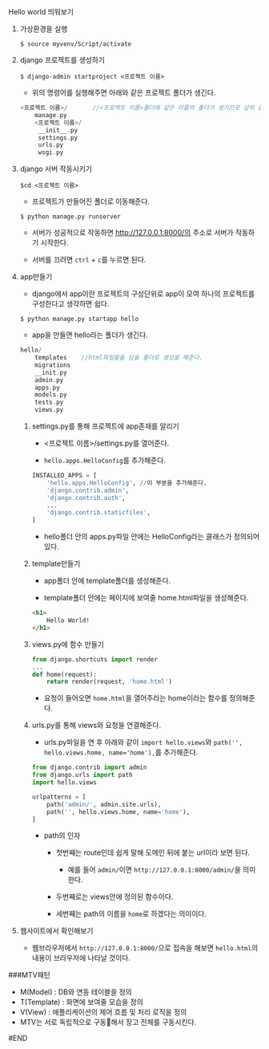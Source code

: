 Hello world 띄워보기

1. 가상환경을 실행



   `$ source myvenv/Script/activate `

2. django 프로젝트를 생성하기



   `$ django-admin startproject <프로젝트 이름>`



   - 위의 명령어를 실행해주면 아래와 같은 프로젝트 폴더가 생긴다.

   ```c
   <프로젝트 이름>/		//<프로젝트 이름>폴더에 같은 이름의 폴더가 생기므로 상위 폴더의 이름을 바꿔주는 것이 좋다.
       manage.py
       <프로젝트 이름>/
       	__init__.py
       	settings.py
       	urls.py
       	wsgi.py
   ```



3. django 서버 작동시키기



   `$cd <프로젝트 이름> `

   - 프로젝트가 만들어진 폴더로 이동해준다.


   `$ python manage.py runserver`

   - 서버가 성공적으로 작동하면 http://127.0.0.1:8000/의 주소로 서버가 작동하기 시작한다.

   - 서버를 끄려면 `ctrl` + `c`를 누르면 된다.

4. app만들기

   - django에서 app이란 프로젝트의 구성단위로 app이 모여 하나의 프로젝트를 구성한다고 생각하면 쉽다.


   `$ python manage.py startapp hello`



   - app을 만들면 hello라는 폴더가 생긴다.

   ```c
   hello/
       templates	//html파일들을 담을 폴더로 생성을 해준다.
       migrations
       __init.py
       admin.py
       apps.py
       models.py
       tests.py
       views.py
   ```



   1. settings.py를 통해 프로젝트에 app존재를 알리기



      - <프로젝트 이름>/settings.py를 열어준다.
    
      - `hello.apps.HelloConfig`를 추가해준다.
    
      ```python
      INSTALLED_APPS = [
          'hello.apps.HelloConfig',	//이 부분을 추가해준다.
          'django.contrib.admin',
          'django.contrib.auth',
          ...
          'django.contrib.staticfiles',
      ]
      ```
    
      - hello폴더 안의 apps.py파일 안에는 HelloConfig라는 클래스가 정의되어있다.

   2. template만들기



      - app폴더 안에 template폴더를 생성해준다.
    
      - template폴더 안에는 페이지에 보여줄 home.html파일을 생성해준다.
    
      ```html
      <h1>
          Hello World!
      </h1>
      ```

   3. views.py에 함수 만들기



      ```python
      from django.shortcuts import render
      ...
      def home(request):
          return render(request, 'home.html')
      
      ```
    
      - 요청이 들어오면 `home.html`을 열어주라는 home이라는 함수를 정의해준다.

   4. urls.py를 통해 views와 요청을 연결해준다.



      - urls.py파일을 연 후 아래와 같이 `import hello.views`와 `path('', hello.views.home, name='home'),`를 추가해준다.
    
      ```python
      from django.contrib import admin
      from django.urls import path
      import hello.views
      
      urlpatterns = [
          path('admin/', admin.site.urls),
          path('', hello.views.home, name='home'),
      ]
      ```



      - path의 인자 
    
        - 첫번째는 route인데 쉽게 말해 도메인 뒤에 붙는 url이라 보면 된다.
    
          - 예를 들어 `admin/`이면 `http://127.0.0.1:8000/admin/`을 의미한다.
    
        - 두번째로는 views안에 정의된 함수이다.
    
        - 세번째는 path의 이름을 `home`로 하겠다는 의미이다.

5. 웹사이트에서 확인해보기

   - 웹브라우저에서 `http://127.0.0.1:8000/`으로 접속을 해보면 `hello.html`의 내용이 브라우저에 나타날 것이다.

###MTV패턴

- M(Model) : DB와 연동 테이블을 정의
- T(Template) : 화면에 보여줄 모습을 정의
- V(View) : 애플리케이션의 제어 흐름 및 처리 로직을 정의
- MTV는 서로 독립적으로 구동해서 장고 전체를 구동시킨다.

#END